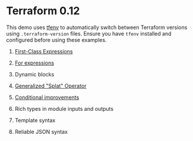 # Terraform 0.12

This demo uses [tfenv](https://github.com/tfutils/tfenv) to automatically switch between Terraform versions using `.terraform-version` files. Ensure you have `tfenv` installed and configured before using these examples.

1. [First-Class Expressions](https://www.hashicorp.com/blog/terraform-0-12-preview-first-class-expressions)

1. [For expressions](https://www.hashicorp.com/blog/hashicorp-terraform-0-12-preview-for-and-for-each)

1. Dynamic blocks

1. [Generalized "Splat" Operator](https://www.hashicorp.com/blog/terraform-0-12-generalized-splat-operator)

1. [Conditional improvements](https://www.hashicorp.com/blog/terraform-0-12-conditional-operator-improvements)

1. Rich types in module inputs and outputs

1. Template syntax

1. Reliable JSON syntax
